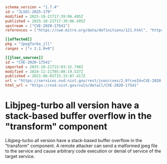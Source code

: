 ```toml
schema_version = "1.7.4"
id = "JLSEC-2025-179"
modified = 2025-10-21T17:39:06.495Z
published = 2025-10-21T17:39:06.495Z
upstream = ["CVE-2020-17541"]
references = ["https://cwe.mitre.org/data/definitions/121.html", "https://github.com/libjpeg-turbo/libjpeg-turbo/issues/392", "https://cwe.mitre.org/data/definitions/121.html", "https://github.com/libjpeg-turbo/libjpeg-turbo/issues/392"]

[[affected]]
pkg = "JpegTurbo_jll"
ranges = ["< 2.1.0+0"]

[[jlsec_sources]]
id = "CVE-2020-17541"
imported = 2025-10-21T15:03:32.798Z
modified = 2024-11-21T05:08:19.537Z
published = 2021-06-01T15:15:07.417Z
url = "https://services.nvd.nist.gov/rest/json/cves/2.0?cveId=CVE-2020-17541"
html_url = "https://nvd.nist.gov/vuln/detail/CVE-2020-17541"
```

# Libjpeg-turbo all version have a stack-based buffer overflow in the "transform" component

Libjpeg-turbo all version have a stack-based buffer overflow in the "transform" component. A remote attacker can send a malformed jpeg file to the service and cause arbitrary code execution or denial of service of the target service.

